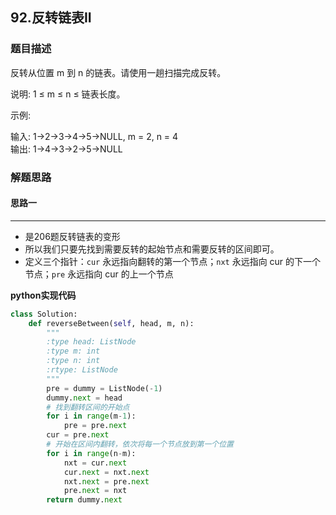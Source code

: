 ## 92.反转链表II
### 题目描述
反转从位置 m 到 n 的链表。请使用一趟扫描完成反转。

说明:
1 ≤ m ≤ n ≤ 链表长度。

示例:

输入: 1->2->3->4->5->NULL, m = 2, n = 4  
输出: 1->4->3->2->5->NULL

### 解题思路
#### 思路一
****
- 是206题反转链表的变形
- 所以我们只要先找到需要反转的起始节点和需要反转的区间即可。
- 定义三个指针：`cur` 永远指向翻转的第一个节点；`nxt` 永远指向 cur 的下一个节点；`pre` 永远指向 cur 的上一个节点

**python实现代码**
```python
class Solution:
    def reverseBetween(self, head, m, n):
        """
        :type head: ListNode
        :type m: int
        :type n: int
        :rtype: ListNode
        """
        pre = dummy = ListNode(-1)
        dummy.next = head
        # 找到翻转区间的开始点
        for i in range(m-1):
            pre = pre.next
        cur = pre.next
        # 开始在区间内翻转，依次将每一个节点放到第一个位置
        for i in range(n-m):
            nxt = cur.next
            cur.next = nxt.next
            nxt.next = pre.next
            pre.next = nxt
        return dummy.next
```

